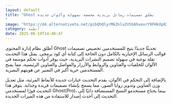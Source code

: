 ```yaml
---
layout: default
title: "Ghost يطلق تصميمات رسائل بريدية مخصصة بسهولة وألوان جديدة
"
image: "https://d4.alternativeto.net/pibQhQlyrMkZnlu2VSG6hxeurY9FHkXp828VTs9NUkQ/rs:fill:1520:760:0/g:ce:0:0/YWJzOi8vZGlzdC9jb250ZW50LzE3NTAzNDQ1Mjc3MjQucG5n.png"
category: أنظمة
date: 2025-06-19T14:48:47
---
```


أطلق نظام إدارة المحتوى Ghost تحديثًا جديدًا يتيح للمستخدمين تخصيص تصميمات قوالب الرسائل الإخبارية بالكامل دون الحاجة إلى كتابة أي كود برمجي. يمثل هذا التحديث نقلة نوعية في سهولة تصميم النشرات البريدية، حيث يوفر أدوات تحكم موسعة في الألوان للخلفيات والعناوين والروابط والأزرار والفواصل والعناوين الرئيسية، مما يمنح المستخدمين حرية أكبر في التعبير عن هويتهم البصرية.

بالإضافة إلى التحكم في الألوان، يقدم التحديث خيارات جديدة للأنماط المرئية، مثل تعديل وزن العناوين وتدوير زوايا الصور، مما يسمح بإنشاء تصميمات فريدة وجذابة. يتوفر هذا التحديث فورًا لمستخدمي Ghost(Pro)، بينما يحتاج مستخدمو النسخ المستضافة ذاتيًا إلى التحديث إلى أحدث إصدار للاستفادة من هذه الميزات الجديدة.
